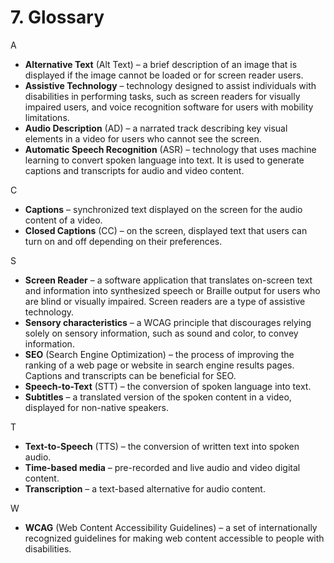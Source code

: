 # 7. Glossary

A

- **Alternative Text** (Alt Text) – a brief description of an image that is displayed if the image cannot be loaded or for screen reader users.
- **Assistive Technology** – technology designed to assist individuals with disabilities in performing tasks, such as screen readers for visually impaired users, and voice recognition software for users with mobility limitations.
- **Audio Description** (AD) – a narrated track describing key visual elements in a video for users who cannot see the screen.
- **Automatic Speech Recognition** (ASR) – technology that uses machine learning to convert spoken language into text. It is used to generate captions and transcripts for audio and video content.

C

- **Captions** – synchronized text displayed on the screen for the audio content of a video.
- **Closed Captions** (CC) – on the screen, displayed text that users can turn on and off depending on their preferences.

S

- **Screen Reader** – a software application that translates on-screen text and information into synthesized speech or Braille output for users who are blind or visually impaired. Screen readers are a type of assistive technology.
- **Sensory characteristics** – a WCAG principle that discourages relying solely on sensory information, such as sound and color, to convey information.
- **SEO** (Search Engine Optimization) – the process of improving the ranking of a web page or website in search engine results pages. Captions and transcripts can be beneficial for SEO.
- **Speech-to-Text** (STT) – the conversion of spoken language into text.
- **Subtitles** – a translated version of the spoken content in a video, displayed for non-native speakers.

T

- **Text-to-Speech** (TTS) – the conversion of written text into spoken audio.
- **Time-based media** – pre-recorded and live audio and video digital content.
- **Transcription** – a text-based alternative for audio content.

W

- **WCAG** (Web Content Accessibility Guidelines) – a set of internationally recognized guidelines for making web content accessible to people with disabilities.
